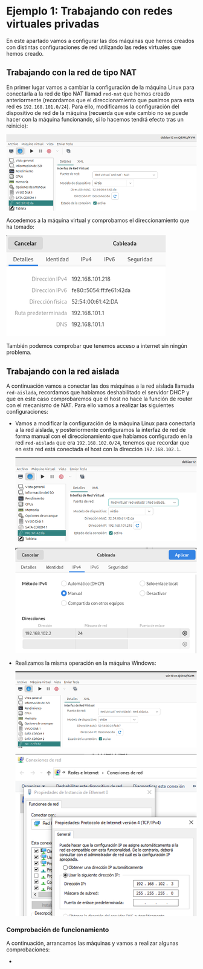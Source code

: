 # Ejemplo 1: Trabajando con redes virtuales privadas

En este apartado vamos a configurar las dos máquinas que hemos creados con distintas configuraciones de red utilizando las redes virtuales que hemos creado.

## Trabajando con la red de tipo NAT

En primer lugar vamos a cambiar la configuración de la máquina Linux para conectarla a la red de tipo NAT llamad `red-nat` que hemos creado anteriormente (recordamos que el direccionamiento que pusimos para esta red es `192.168.101.0/24`). Para ello, modificamos la configuración del dispositivo de red de la máquina (recuerda que este cambio no se puede hacer con la máquina funcionando, si lo hacemos tendrá efecto tras un reinicio):

![ejemplo](img/ejemplo1_1.png)

Accedemos a la máquina virtual y comprobamos el direccionamiento que ha tomado:

![ejemplo](img/ejemplo1_2.png)

También podemos comprobar que tenemos acceso a internet sin ningún problema.

## Trabajando con la red aislada

A continuación vamos a conectar las dos máquinas a la red aislada llamada `red-aislada`, recordamos que habíamos deshabilitado el servidor DHCP y que en este caso comprobaremos que el host no hace la función de router con el mecanismo de NAT. Para ello vamos a realizar las siguientes configuraciones:

* Vamos a modificar la configuración de la máquina Linux para conectarla a la red aislada, y posteriormente configuramos la interfaz de red de forma manual con el direccionamiento que habíamos configurado en la red `red-aislada` que era `192.168.102.0/24`, tenemos que recordar que en esta red está conectada el host con la dirección `192.168.102.1`.

    ![ejemplo](img/ejemplo1_3.png)

    ![ejemplo](img/ejemplo1_4.png)

* Realizamos la misma operación en la máquina Windows:

    ![ejemplo](img/ejemplo1_5.png)
    
    ![ejemplo](img/ejemplo1_6.png)

### Comprobación de funcionamiento

A continuación, arrancamos las máquinas y vamos a realizar algunas comprobaciones:

* 
